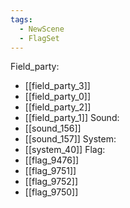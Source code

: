 ```yaml
---
tags:
  - NewScene
  - FlagSet
---
```

Field_party:
- [[field_party_3]]
- [[field_party_0]]
- [[field_party_2]]
- [[field_party_1]]
Sound:
- [[sound_156]]
- [[sound_157]]
System:
- [[system_40]]
Flag:
- [[flag_9476]]
- [[flag_9751]]
- [[flag_9752]]
- [[flag_9750]]
